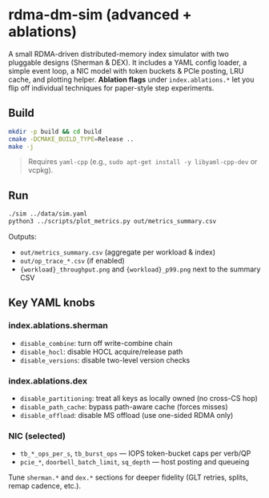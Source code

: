 # rdma-dm-sim (advanced + ablations)

A small RDMA-driven distributed-memory index simulator with two pluggable designs (Sherman & DEX).
It includes a YAML config loader, a simple event loop, a NIC model with token buckets & PCIe posting,
LRU cache, and plotting helper. **Ablation flags** under `index.ablations.*` let you flip off
individual techniques for paper-style step experiments.

## Build
```bash
mkdir -p build && cd build
cmake -DCMAKE_BUILD_TYPE=Release ..
make -j
```

> Requires `yaml-cpp` (e.g., `sudo apt-get install -y libyaml-cpp-dev` or vcpkg).

## Run
```bash
./sim ../data/sim.yaml
python3 ../scripts/plot_metrics.py out/metrics_summary.csv
```

Outputs:
- `out/metrics_summary.csv` (aggregate per workload & index)
- `out/op_trace_*.csv` (if enabled)
- `{workload}_throughput.png` and `{workload}_p99.png` next to the summary CSV

## Key YAML knobs

### index.ablations.sherman
- `disable_combine`: turn off write-combine chain
- `disable_hocl`: disable HOCL acquire/release path
- `disable_versions`: disable two-level version checks

### index.ablations.dex
- `disable_partitioning`: treat all keys as locally owned (no cross-CS hop)
- `disable_path_cache`: bypass path-aware cache (forces misses)
- `disable_offload`: disable MS offload (use one-sided RDMA only)

### NIC (selected)
- `tb_*_ops_per_s`, `tb_burst_ops` — IOPS token-bucket caps per verb/QP
- `pcie_*`, `doorbell_batch_limit`, `sq_depth` — host posting and queueing

Tune `sherman.*` and `dex.*` sections for deeper fidelity (GLT retries, splits, remap cadence, etc.).
